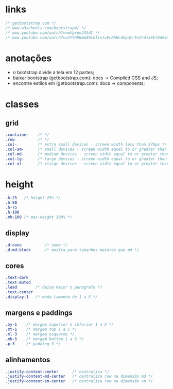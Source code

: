 # links 

~~~css
/* getbootstrap.com */
/* www.w3schools.com/bootstrap4/ */
/* www.youtube.com/watch?v=mVgrenJX5dI */
/* www.youtube.com/watch?v=ZYYaMN4m40c&list=PLBbHLUbqqCrTwIrdix6kl84m4OPE0JexR&index=3 */
~~~

# anotações

- o bootstrap divide a tela em 12 partes;
- baixar bootstrap (getbootstrap.com): docs -> Compiled CSS and JS;
- encontre estilos em (getbootstrap.com): docs -> components;

# classes 

## grid 

~~~css
.container    /* */
.row          /* */
.col-         /* extra small devices - screen width less than 576px */
.col-sm-      /* small devices - screen width equal to or greater than 576px */
.col-md-      /* medium devices - screen width equal to or greater than 768px */
.col-lg-      /* large devices - screen width equal to or greater than 992px */
.col-xl-      /* xlarge devices - screen width equal to or greater than 1200px */
~~~

# height
~~~css
.h-25   /* height 25% */
.h-50
.h-75
.h-100
.mh-100 /* max-height 100% */
~~~

## display 

~~~css
.d-none          /* some */
.d-md-block      /* mostra para tamanhos maiores que md */
~~~

## cores 

~~~css
.text-dark 
.text-muted 
.lead        /* deixa maior o paragrafo */
.text-center 
.display-1   /* muda tamanho de 1 a 5 */
~~~

## margens e paddings 

~~~css
.my-1    /* margem superior e inferior 1 a 5 */
.mt-1    /* margem top 1 a 5 */
.ml-3    /* margem esquerda */
.mb-5    /* margem bottom 1 a 5 */
.p-3     /* padding 3 */
~~~

## alinhamentos 

~~~css
.justify-content-center      /* centraliza */
.justify-content-md-center   /* centraliza row na dimensão md */
.justify-content-sm-center   /* centraliza row na dimensão sm */
~~~